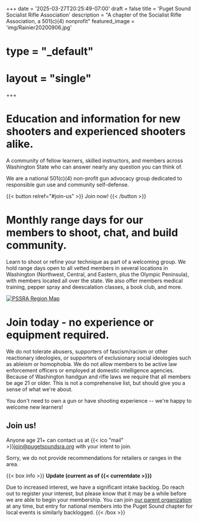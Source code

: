 +++
date = '2025-03-27T20:25:49-07:00'
draft = false
title = 'Puget Sound Socialist Rifle Association'
description = "A chapter of the Socialist Rifle Association, a 501(c)(4) nonprofit"
featured_image = 'img/Rainier20200906.jpg'
# type = "_default"
# layout = "single"
+++

# Education and information for new shooters and experienced shooters alike.
A community of fellow learners, skilled instructors, and members across Washington State who can answer nearly any question you can think of.

We are a national 501(c)(4) non-profit gun advocacy group dedicated to responsible gun use and community self-defense.

{{< button relref="#join-us" >}}
  Join now!
{{< /button >}}

# Monthly range days for our members to shoot, chat, and build community.
Learn to shoot or refine your technique as part of a welcoming group. We hold range days open to all vetted members in several locations in Washington (Northwest, Central, and Eastern, plus the Olympic Peninsula), with members located all over the state. We also offer members medical training, pepper spray and deescalation classes, a book club, and more.

[![PSSRA Region Map](img/region_map.png)](https://www.google.com/maps/d/u/1/edit?mid=1ps18PYf4TV7bvqijVmQETWZpVliDUfE&usp=sharing)

# Join today - no experience or equipment required.
We do not tolerate abusers, supporters of fascism/racism or other reactionary ideologies, or supporters of exclusionary social ideologies such as ableism or homophobia. We do not allow members to be active law enforcement officers or employed at domestic intelligence agencies. Because of Washington handgun and rifle laws we require that all members be age 21 or older. This is not a comprehensive list, but should give you a sense of what we're about.

You don't need to own a gun or have shooting experience -- we're happy to welcome new learners!

## Join us!
Anyone age 21+ can contact us at {{< ico "mail" >}}[join@pugetsoundsra.org](mailto:join@pugetsoundsra.org) with your intent to join.

Sorry, we do not provide recommendations for retailers or ranges in the area.

{{< box info >}}
**Update (current as of {{< currentdate >}})**

Due to increased interest, we have a significant intake backlog. Do reach out to register your interest, but please know that it may be a while before we are able to begin your membership. You can join [our parent organization](https://socialistra.org) at any time, but entry for national members into the Puget Sound chapter for local events is similarly backlogged.
{{< /box >}}
